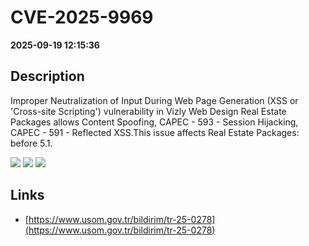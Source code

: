 # CVE-2025-9969

**2025-09-19 12:15:36**

## Description
Improper Neutralization of Input During Web Page Generation (XSS or 'Cross-site Scripting') vulnerability in Vizly Web Design Real Estate Packages allows Content Spoofing, CAPEC - 593 - Session Hijacking, CAPEC - 591 - Reflected XSS.This issue affects Real Estate Packages: before 5.1.

![](https://img.shields.io/static/v1?label=Score&message=7.1&color=red)
![](https://img.shields.io/static/v1?label=Severity&message=HIGH&color=red)
![](https://img.shields.io/static/v1?label=CWE&message=XSS&color=green)

## Links
- [https://www.usom.gov.tr/bildirim/tr-25-0278](https://www.usom.gov.tr/bildirim/tr-25-0278)
